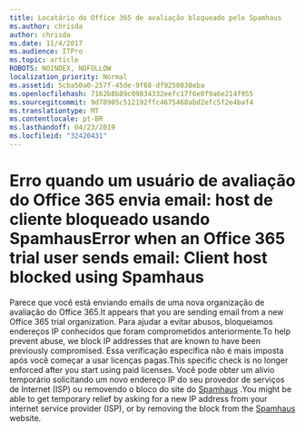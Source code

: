 ```yaml
---
title: Locatário do Office 365 de avaliação bloqueado pelo Spamhaus
ms.author: chrisda
author: chrisda
ms.date: 11/4/2017
ms.audience: ITPro
ms.topic: article
ROBOTS: NOINDEX, NOFOLLOW
localization_priority: Normal
ms.assetid: 5cba50a0-257f-45de-9f68-df9250838eba
ms.openlocfilehash: 7162b8b89c09834332eefc17f6e0f9a6e214f955
ms.sourcegitcommit: 9d78905c512192ffc4675468abd2efc5f2e4baf4
ms.translationtype: MT
ms.contentlocale: pt-BR
ms.lasthandoff: 04/23/2019
ms.locfileid: "32420431"
---
```

# <a name="error-when-an-office-365-trial-user-sends-email-client-host-blocked-using-spamhaus"></a><span data-ttu-id="ed223-102">Erro quando um usuário de avaliação do Office 365 envia email: host de cliente bloqueado usando Spamhaus</span><span class="sxs-lookup"><span data-stu-id="ed223-102">Error when an Office 365 trial user sends email: Client host blocked using Spamhaus</span></span>

<span data-ttu-id="ed223-103">Parece que você está enviando emails de uma nova organização de avaliação do Office 365.</span><span class="sxs-lookup"><span data-stu-id="ed223-103">It appears that you are sending email from a new Office 365 trial organization.</span></span> <span data-ttu-id="ed223-104">Para ajudar a evitar abusos, bloqueiamos endereços IP conhecidos que foram comprometidos anteriormente.</span><span class="sxs-lookup"><span data-stu-id="ed223-104">To help prevent abuse, we block IP addresses that are known to have been previously compromised.</span></span> <span data-ttu-id="ed223-105">Essa verificação específica não é mais imposta após você começar a usar licenças pagas.</span><span class="sxs-lookup"><span data-stu-id="ed223-105">This specific check is no longer enforced after you start using paid licenses.</span></span> <span data-ttu-id="ed223-106">Você pode obter um alívio temporário solicitando um novo endereço IP do seu provedor de serviços de Internet (ISP) ou removendo o bloco do site do [Spamhaus](https://go.microsoft.com/fwlink/p/?linkid=123245) .</span><span class="sxs-lookup"><span data-stu-id="ed223-106">You might be able to get temporary relief by asking for a new IP address from your internet service provider (ISP), or by removing the block from the [Spamhaus](https://go.microsoft.com/fwlink/p/?linkid=123245) website.</span></span>
